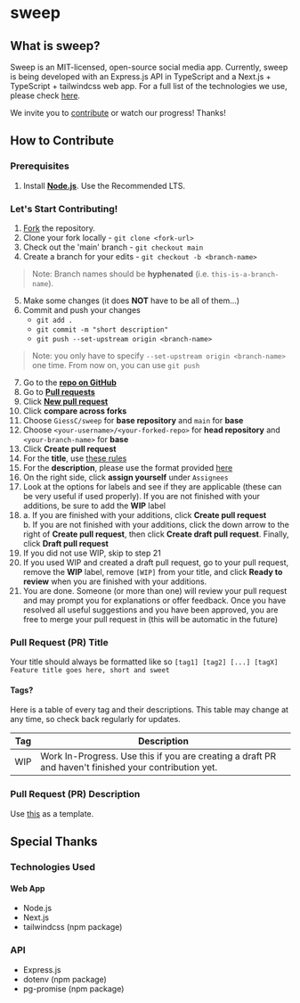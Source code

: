 # sweep
## What is sweep?
Sweep is an MIT-licensed, open-source social media app. Currently, sweep is being developed with an Express.js API in TypeScript and a Next.js + TypeScript + tailwindcss web app. For a full list of the technologies we use, please check [here](#technologies-used).

We invite you to [contribute](#how-to-contribute) or watch our progress! Thanks!

## How to Contribute
### Prerequisites
1. Install **[Node.js](https://nodejs.org/en)**. Use the Recommended LTS.

### Let's Start Contributing!
1. [Fork](https://guides.github.com/activities/forking/) the repository.
2. Clone your fork locally - `git clone <fork-url>`
3. Check out the 'main' branch - `git checkout main`
4. Create a branch for your edits - `git checkout -b <branch-name>` 
> Note: Branch names should be **hyphenated** (i.e. `this-is-a-branch-name`).
5. Make some changes (it does **NOT** have to be all of them...)
6. Commit and push your changes 
    - `git add .` 
    - `git commit -m "short description"` 
    - `git push --set-upstream origin <branch-name>`
> Note: you only have to specify `--set-upstream origin <branch-name>` one time. From now on, you can use `git push`
7. Go to the **[repo on GitHub](https://github.com/GiessC/sweep)**
8. Go to **[Pull requests](https://github.com/GiessC/sweep/pulls)**
9. Click **[New pull request](https://github.com/GiessC/sweep/compare)**
10. Click **compare across forks**
11. Choose `GiessC/sweep` for **base repository** and `main` for **base**
12. Choose `<your-username>/<your-forked-repo>` for **head repository** and `<your-branch-name>` for **base**
13. Click **Create pull request**
14. For the **title**, use [these rules](#pull-request-pr-title)
15. For the **description**, please use the format provided [here](#description-format)
16. On the right side, click **assign yourself** under `Assignees`
17. Look at the options for labels and see if they are applicable (these can be very useful if used properly). If you are not finished with your additions, be sure to add the **WIP** label
18. a. If you are finished with your additions, click **Create pull request**
<br />b. If you are not finished with your additions, click the down arrow to the right of **Create pull request**, then click **Create draft pull request**. Finally, click **Draft pull request**
19. If you did not use WIP, skip to step 21
20. If you used WIP and created a draft pull request, go to your pull request, remove the **WIP** label, remove `[WIP]` from your title, and click **Ready to review** when you are finished with your additions.
21. You are done. Someone (or more than one) will review your pull request and may prompt you for explanations or offer feedback. Once you have resolved all useful suggestions and you have been approved, you are free to merge your pull request in (this will be automatic in the future)

### Pull Request (PR) Title
Your title should always be formatted like so `[tag1] [tag2] [...] [tagX] Feature title goes here, short and sweet`

#### Tags?
Here is a table of every tag and their descriptions. This table may change at any time, so check back regularly for updates.

| **Tag** | **Description** |
----------|-----------------|
| WIP | Work In-Progress. Use this if you are creating a draft PR and haven't finished your contribution yet. |

### Pull Request (PR) Description
Use [this](reference/pr_description.txt) as a template.

## Special Thanks
### Technologies Used
#### Web App
- Node.js
- Next.js
- tailwindcss (npm package)

### API
- Express.js
- dotenv (npm package)
- pg-promise (npm package)
